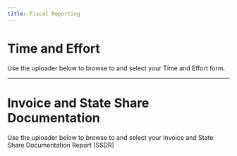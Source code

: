 ```yaml
---
title: Fiscal Reporting
---
```


# Time and Effort

Use the uploader below to browse to and select your Time and Effort form. 

<script src="https://csuchico.app.box.com/upload-widget/embed.js?folderID=62701040698&height=420&isDescriptionFieldShown=1&isEmailRequired=1&title=Submit%20File(s)%20to%20Time_Effort&token=t30qvgi9rli8ima0uvnycihn9owpipj7&width=385" type="text/javascript"></script>

----

# Invoice and State Share Documentation

Use the uploader below to browse to and select your Invoice and State Share Documentation Report (SSDR)

<script src="https://csuchico.app.box.com/upload-widget/embed.js?folderID=62701034698&height=420&isDescriptionFieldShown=1&isEmailRequired=1&title=Submit%20File(s)%20to%20Invoice_SSDR&token=882ioia6vxmvaj2nmpt3p51d3c6qaht3&width=385" type="text/javascript"></script>
